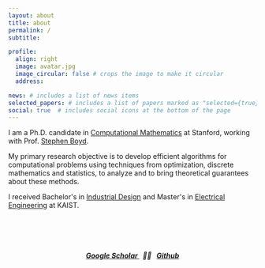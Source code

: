 ```yaml
---
layout: about
title: about
permalink: /
subtitle: 

profile:
  align: right
  image: avatar.jpg
  image_circular: false # crops the image to make it circular
  address: 

news: # includes a list of news items
selected_papers: # includes a list of papers marked as "selected={true}"
social: true  # includes social icons at the bottom of the page
---
```


I am a Ph.D. candidate in <a href="https://icme.stanford.edu" target="_blank">Computational Mathematics</a> at Stanford, working with Prof. <a href="https://stanford.edu/~boyd/" target="_blank">Stephen Boyd</a>. 


My primary research objective is to develop efficient algorithms for computational problems using techniques from optimization, discrete mathematics and statistics, to analyze and to bring theoretical guarantees about these methods.


I received Bachelor's in <a
href="http://id.kaist.ac.kr/index.php?document_srl=21142&mid=rnews"
target="_blank">Industrial Design</a> and Master's in <a
href="https://ee.kaist.ac.kr/en/" target="_blank">Electrical
Engineering</a> at KAIST.



<br />
<br />
<br />



##### <center><strong><a href="https://scholar.google.com/citations?user={{ site.scholar_userid }}" target="_blank" title="Google Scholar"> Google Scholar </a></strong> &nbsp;  💙💛 &nbsp;  <strong><a rel="noopener" href="https://github.com/{{ site.github_username }}" target="_blank" title="GitHub"> Github </a></strong></center>
